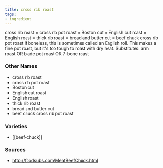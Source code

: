 ```yaml
---
title: cross rib roast
tags:
- ingredient
---
```

cross rib roast = cross rib pot roast = Boston cut = English cut roast = English roast = thick rib roast = bread and butter cut = beef chuck cross rib pot roast If boneless, this is sometimes called an English roll. This makes a fine pot roast, but it's too tough to roast with dry heat. Substitutes: arm roast OR blade pot roast OR 7-bone roast

### Other Names

* cross rib roast
* cross rib pot roast
* Boston cut
* English cut roast
* English roast
* thick rib roast
* bread and butter cut
* beef chuck cross rib pot roast

### Varieties

* [[beef-chuck]]

### Sources
* http://foodsubs.com/MeatBeefChuck.html
